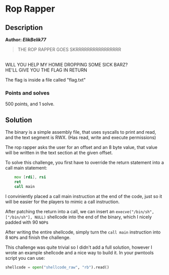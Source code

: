 # Rop Rapper

## Description
**Author: *ElikBelik77***

> THE ROP RAPPER GOES SKRRRRRRRRRRRRRRRR
</br>
WILL YOU HELP MY HOMIE DROPPING SOME SICK BARZ?
</br>
HE'LL GIVE YOU THE FLAG IN RETURN

The flag is inside a file called "flag.txt"

### Points and solves

500 points, and 1 solve.

## Solution

The binary is a simple assembly file, that uses syscalls to print and read, and the text segment is RWX. (Has read, write and execute permissions)

The rop rapper asks the user for an offset and an 8 byte value, that value will be written in the text section at the given offset.

To solve this challenge, you first have to override the return statement into a call main statement:

```asm
    mov [rdi], rsi
    ret
    call main
```

I conviniently placed a call main instruction at the end of the code, just so it will be easier for the players to mimic a call instruction.

After patching the return into a call, we can insert an ```execve("/bin/sh", ["/bin/sh"], NULL)``` shellcode into the end of the binary, which I nicely padded with 90 ```NOP```s

After writing the entire shellcode, simply turn the ```call main``` instruction into 8 ```NOP```s and finish the challenge.

This challenge was quite trivial so I didn't add a full solution, however I wrote an example shellcode and a nice way to build it. In your pwntools script you can use: 

```python
shellcode = open("shellcode_raw", "rb").read()
```
